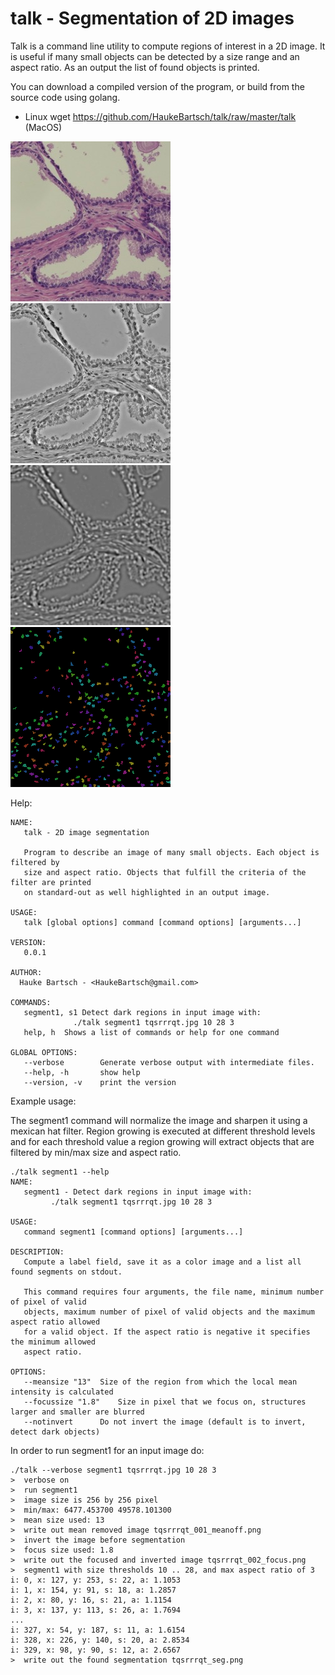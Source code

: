 talk - Segmentation of 2D images
==================================

Talk is a command line utility to compute regions of interest in a 2D image. It is useful if many small
objects can be detected by a size range and an aspect ratio. As an output the list of found objects is
printed.

You can download a compiled version of the program, or build from the source code using golang.

* Linux
   wget https://github.com/HaukeBartsch/talk/raw/master/talk (MacOS)

<img title="input image" src="tqsrrrqt.jpg"></img>
<img title="image after removing the local mean intensities" src="tqsrrrqt_001_meanoff.png"></img>
<img title="image after mexican hat filter focused on size range" src="tqsrrrqt_002_focus.png"></img>
<img title="output image with segmented regions (in color)" src="tqsrrrqt_seg.png"></img>

Help:

```
NAME:
   talk - 2D image segmentation

   Program to describe an image of many small objects. Each object is filtered by
   size and aspect ratio. Objects that fulfill the criteria of the filter are printed
   on standard-out as well highlighted in an output image.

USAGE:
   talk [global options] command [command options] [arguments...]

VERSION:
   0.0.1

AUTHOR:
  Hauke Bartsch - <HaukeBartsch@gmail.com>

COMMANDS:
   segment1, s1	Detect dark regions in input image with:
		      ./talk segment1 tqsrrrqt.jpg 10 28 3
   help, h	Shows a list of commands or help for one command
   
GLOBAL OPTIONS:
   --verbose		Generate verbose output with intermediate files.
   --help, -h		show help
   --version, -v	print the version
```

Example usage:

The segment1 command will normalize the image and sharpen it using a mexican hat filter. Region growing is executed at different threshold levels and for each threshold value a region growing will extract objects that are filtered by min/max size and aspect ratio.

```
./talk segment1 --help
NAME:
   segment1 - Detect dark regions in input image with:
         ./talk segment1 tqsrrrqt.jpg 10 28 3

USAGE:
   command segment1 [command options] [arguments...]

DESCRIPTION:
   Compute a label field, save it as a color image and a list all found segments on stdout.

   This command requires four arguments, the file name, minimum number of pixel of valid
   objects, maximum number of pixel of valid objects and the maximum aspect ratio allowed
   for a valid object. If the aspect ratio is negative it specifies the minimum allowed
   aspect ratio.

OPTIONS:
   --meansize "13"	Size of the region from which the local mean intensity is calculated
   --focussize "1.8"	Size in pixel that we focus on, structures larger and smaller are blurred
   --notinvert 		Do not invert the image (default is to invert, detect dark objects)
```

In order to run segment1 for an input image do:

```
./talk --verbose segment1 tqsrrrqt.jpg 10 28 3
>  verbose on
>  run segment1
>  image size is 256 by 256 pixel
>  min/max: 6477.453700 49578.101300
>  mean size used: 13
>  write out mean removed image tqsrrrqt_001_meanoff.png
>  invert the image before segmentation
>  focus size used: 1.8
>  write out the focused and inverted image tqsrrrqt_002_focus.png
>  segment1 with size thresholds 10 .. 28, and max aspect ratio of 3
i: 0, x: 127, y: 253, s: 22, a: 1.1053
i: 1, x: 154, y: 91, s: 18, a: 1.2857
i: 2, x: 80, y: 16, s: 21, a: 1.1154
i: 3, x: 137, y: 113, s: 26, a: 1.7694
...
i: 327, x: 54, y: 187, s: 11, a: 1.6154
i: 328, x: 226, y: 140, s: 20, a: 2.8534
i: 329, x: 98, y: 90, s: 12, a: 2.6567
>  write out the found segmentation tqsrrrqt_seg.png
```